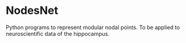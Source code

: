 # NodesNet
Python programs to represent modular nodal points. To be applied to neuroscientific data of the hippocampus. 
